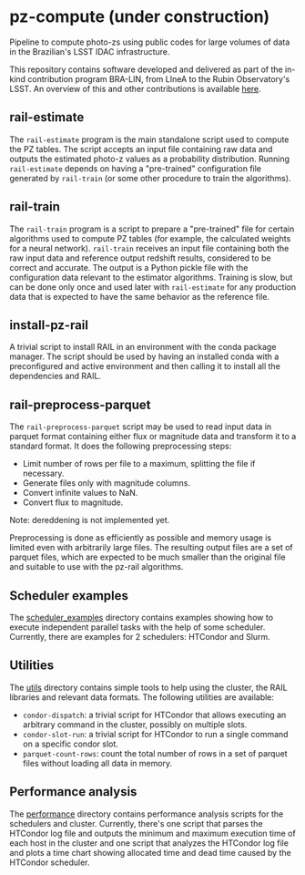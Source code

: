 # pz-compute (under construction)

Pipeline to compute photo-zs using public codes for large volumes of data in the Brazilian's LSST IDAC infrastructure. 

This repository contains software developed and delivered as part of the in-kind contribution program BRA-LIN, from LIneA to the Rubin Observatory's LSST. An overview of this and other contributions is available [here](https://linea-it.github.io/pz-lsst-inkind-doc/).  

## rail-estimate
The `rail-estimate` program is the main standalone script used to
compute the PZ tables. The script accepts an input file containing raw
data and outputs the estimated photo-z values as a probability
distribution. Running `rail-estimate` depends on having a "pre-trained"
configuration file generated by `rail-train` (or some other procedure to
train the algorithms).

## rail-train
The `rail-train` program is a script to prepare a "pre-trained" file for
certain algorithms used to compute PZ tables (for example, the
calculated weights for a neural network). `rail-train` receives an input
file containing both the raw input data and reference output redshift
results, considered to be correct and accurate. The output is a Python
pickle file with the configuration data relevant to the estimator
algorithms. Training is slow, but can be done only once and used later
with `rail-estimate` for any production data that is expected to have
the same behavior as the reference file.

## install-pz-rail
A trivial script to install RAIL in an environment with the conda package
manager. The script should be used by having an installed conda with a
preconfigured and active environment and then calling it to install all
the dependencies and RAIL.

## rail-preprocess-parquet
The `rail-preprocess-parquet` script may be used to read input data
in parquet format containing either flux or magnitude data and transform
it to a standard format. It does the following preprocessing steps:

- Limit number of rows per file to a maximum, splitting the file if necessary.
- Generate files only with magnitude columns.
- Convert infinite values to NaN.
- Convert flux to magnitude.

Note: dereddening is not implemented yet.

Preprocessing is done as efficiently as possible and memory usage is limited
even with arbitrarily large files. The resulting output files are a set
of parquet files, which are expected to be much smaller than the
original file and suitable to use with the pz-rail algorithms.

## Scheduler examples
The  [scheduler_examples](/scheduler_examples) directory contains examples
showing how to execute independent parallel tasks with the help of some
scheduler.  Currently, there are examples for 2 schedulers: HTCondor and Slurm.

## Utilities
The [utils](/utils) directory contains simple tools to help using the
cluster, the RAIL libraries and relevant data formats. The following
utilities are available:

- `condor-dispatch`: a trivial script for HTCondor that allows executing
  an arbitrary command in the cluster, possibly on multiple slots.
- `condor-slot-run`: a trivial script for HTCondor to run a single
  command on a specific condor slot.
- `parquet-count-rows`: count the total number of rows in a set of
  parquet files without loading all data in memory.

## Performance analysis
The [performance](/performance) directory contains performance analysis
scripts for the schedulers and cluster. Currently, there's one script
that parses the HTCondor log file and outputs the minimum and maximum
execution time of each host in the cluster and one script that analyzes
the HTCondor log file and plots a time chart showing allocated time and
dead time caused by the HTCondor scheduler.
